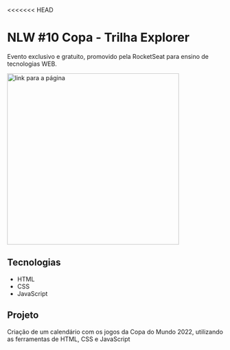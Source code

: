 <<<<<<< HEAD
# NLW #10 Copa - Trilha Explorer

<p>Evento exclusivo e gratuito, promovido pela RocketSeat para ensino de tecnologias WEB.</p>

[<img src="./assets/calendario.gif" alt="link para a página" width=400px>](https://adrianoasz.github.io/NLW-Copa_TrilhaExplorer_RocketSeat/)

## Tecnologias

- HTML
- CSS
- JavaScript

## Projeto

<p>Criação de um calendário com os jogos da Copa do Mundo 2022, utilizando as ferramentas de HTML, CSS e JavaScript</p>

